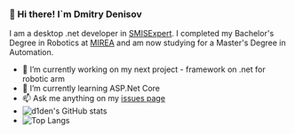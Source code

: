### 👋 Hi there! I`m Dmitry Denisov  
I am a desktop .net developer in [SMISExpert](https://smis-expert.com/). I completed my Bachelor's Degree in Robotics at [MIREA](https://www.mirea.ru/) and am now studying for a Master's Degree in Automation.

- 🔭 I’m currently working on my next project - framework on .net for robotic arm
- 🌱 I’m currently learning ASP.Net Core
- 📫  Ask me anything on my [issues page](https://github.com/d1den/d1den/issues)  
- ![d1den's GitHub stats](https://github-readme-stats.vercel.app/api?username=d1den&show_icons=true&theme=radical)  
- ![Top Langs](https://github-readme-stats.vercel.app/api/top-langs/?username=d1den&theme=radical)
